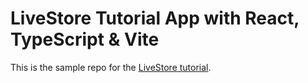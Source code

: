 # LiveStore Tutorial App with React, TypeScript & Vite

This is the sample repo for the [LiveStore tutorial](https://docs.livestore.dev/tutorial). 